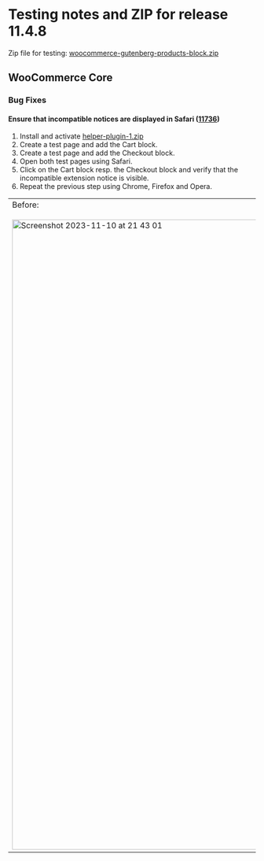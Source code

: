 # Testing notes and ZIP for release 11.4.8

Zip file for testing: [woocommerce-gutenberg-products-block.zip](https://github.com/woocommerce/woocommerce-blocks/files/13323235/woocommerce-gutenberg-products-block.zip)

## WooCommerce Core

### Bug Fixes

#### Ensure that incompatible notices are displayed in Safari ([11736](https://github.com/woocommerce/woocommerce-blocks/pull/11736))

1. Install and activate [helper-plugin-1.zip](https://github.com/woocommerce/woocommerce-blocks/files/12701036/helper-plugin-1.zip)
2. Create a test page and add the Cart block.
3. Create a test page and add the Checkout block.
4. Open both test pages using Safari.
5. Click on the Cart block resp. the Checkout block and verify that the incompatible extension notice is visible.
6. Repeat the previous step using Chrome, Firefox and Opera.

<table>
<tr>
<td valign="top">Before:
<br><br>
<img width="1281" alt="Screenshot 2023-11-10 at 21 43 01" src="https://github.com/woocommerce/woocommerce-blocks/assets/3323310/5a68914b-5306-40fd-8270-af880120aa72">
</td>
<td valign="top">After:
<br><br>
<img width="1282" alt="Screenshot 2023-11-10 at 21 42 18" src="https://github.com/woocommerce/woocommerce-blocks/assets/3323310/8718c04b-fb9e-4db7-af71-c84d8e304fc1">
</td>
</tr>
</table>
